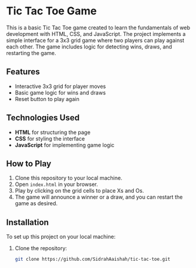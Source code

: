 # Tic Tac Toe Game

This is a basic Tic Tac Toe game created to learn the fundamentals of web development with HTML, CSS, and JavaScript. The project implements a simple interface for a 3x3 grid game where two players can play against each other. The game includes logic for detecting wins, draws, and restarting the game.

## Features
- Interactive 3x3 grid for player moves
- Basic game logic for wins and draws
- Reset button to play again

## Technologies Used
- **HTML** for structuring the page
- **CSS** for styling the interface
- **JavaScript** for implementing game logic

## How to Play
1. Clone this repository to your local machine.
2. Open `index.html` in your browser.
3. Play by clicking on the grid cells to place Xs and Os.
4. The game will announce a winner or a draw, and you can restart the game as desired.

## Installation
To set up this project on your local machine:
1. Clone the repository:
   ```bash
   git clone https://github.com/SidrahAaishah/tic-tac-toe.git
